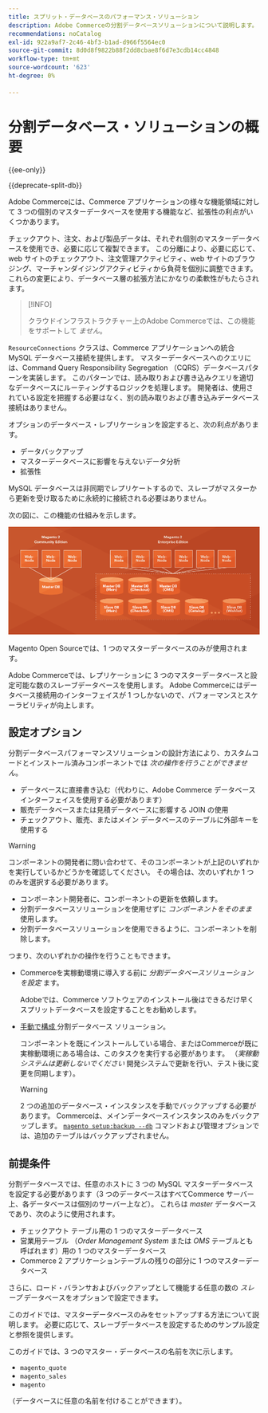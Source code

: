 ```yaml
---
title: スプリット・データベースのパフォーマンス・ソリューション
description: Adobe Commerceの分割データベースソリューションについて説明します。
recommendations: noCatalog
exl-id: 922a9af7-2c46-4bf3-b1ad-d966f5564ec0
source-git-commit: 8d0d8f9822b88f2dd8cbae8f6d7e3cdb14cc4848
workflow-type: tm+mt
source-wordcount: '623'
ht-degree: 0%

---
```


# 分割データベース・ソリューションの概要

{{ee-only}}

{{deprecate-split-db}}

Adobe Commerceには、Commerce アプリケーションの様々な機能領域に対して 3 つの個別のマスターデータベースを使用する機能など、拡張性の利点がいくつかあります。

チェックアウト、注文、および製品データは、それぞれ個別のマスターデータベースを使用でき、必要に応じて複製できます。 この分離により、必要に応じて、web サイトのチェックアウト、注文管理アクティビティ、web サイトのブラウジング、マーチャンダイジングアクティビティから負荷を個別に調整できます。 これらの変更により、データベース層の拡張方法にかなりの柔軟性がもたらされます。

>[!INFO]
>
>クラウドインフラストラクチャー上のAdobe Commerceでは、この機能をサポートして _ません_。

`ResourceConnections` クラスは、Commerce アプリケーションへの統合 MySQL データベース接続を提供します。 マスターデータベースへのクエリには、Command Query Responsibility Segregation （CQRS）データベースパターンを実装します。 このパターンでは、読み取りおよび書き込みクエリを適切なデータベースにルーティングするロジックを処理します。 開発者は、使用されている設定を把握する必要はなく、別の読み取りおよび書き込みデータベース接続はありません。

オプションのデータベース・レプリケーションを設定すると、次の利点があります。

- データバックアップ
- マスターデータベースに影響を与えないデータ分析
- 拡張性

MySQL データベースは非同期でレプリケートするので、スレーブがマスターから更新を受け取るために永続的に接続される必要はありません。

次の図に、この機能の仕組みを示します。

![Adobe Commerceは、異なるデータベースを使用してテーブルを保存します ](../../assets/configuration/split-db-diagram-ee.png)

Magento Open Sourceでは、1 つのマスターデータベースのみが使用されます。

Adobe Commerceでは、レプリケーションに 3 つのマスターデータベースと設定可能な数のスレーブデータベースを使用します。 Adobe Commerceにはデータベース接続用のインターフェイスが 1 つしかないので、パフォーマンスとスケーラビリティが向上します。

## 設定オプション

分割データベースパフォーマンスソリューションの設計方法により、カスタムコードとインストール済みコンポーネントでは _次の操作を行うことができません_。

- データベースに直接書き込む（代わりに、Adobe Commerce データベースインターフェイスを使用する必要があります）
- 販売データベースまたは見積データベースに影響する JOIN の使用
- チェックアウト、販売、またはメイン データベースのテーブルに外部キーを使用する

>[!WARNING]
>
>コンポーネントの開発者に問い合わせて、そのコンポーネントが上記のいずれかを実行しているかどうかを確認してください。 その場合は、次のいずれか 1 つのみを選択する必要があります。
>
>- コンポーネント開発者に、コンポーネントの更新を依頼します。
>- 分割データベースソリューションを使用せずに _コンポーネントをそのまま_ 使用します。
>- 分割データベースソリューションを使用できるように、コンポーネントを削除します。

つまり、次のいずれかの操作を行うこともできます。

- Commerceを実稼動環境に導入する前に _分割データベースソリューションを設定_ ます。

  Adobeでは、Commerce ソフトウェアのインストール後はできるだけ早くスプリットデータベースを設定することをお勧めします。

- [ 手動で構成 ](multi-master-manual.md) 分割データベース ソリューション。

  コンポーネントを既にインストールしている場合、またはCommerceが既に実稼動環境にある場合は、このタスクを実行する必要があります。 （_実稼動システムは更新しないでください_ 開発システムで更新を行い、テスト後に変更を同期します）。

  >[!WARNING]
  >
  >2 つの追加のデータベース・インスタンスを手動でバックアップする必要があります。 Commerceは、メインデータベースインスタンスのみをバックアップします。 [`magento setup:backup --db`](../../installation/tutorials/backup.md) コマンドおよび管理オプションでは、追加のテーブルはバックアップされません。

## 前提条件

分割データベースでは、任意のホストに 3 つの MySQL マスターデータベースを設定する必要があります（3 つのデータベースはすべてCommerce サーバー上、各データベースは個別のサーバー上など）。 これらは _master_ データベースであり、次のように使用されます。

- チェックアウト テーブル用の 1 つのマスターデータベース
- 営業用テーブル （_Order Management System_ または _OMS_ テーブルとも呼ばれます）用の 1 つのマスターデータベース
- Commerce 2 アプリケーションテーブルの残りの部分に 1 つのマスターデータベース

さらに、ロード・バランサおよびバックアップとして機能する任意の数の _スレーブ_ データベースをオプションで設定できます。

このガイドでは、マスターデータベースのみをセットアップする方法について説明します。 必要に応じて、スレーブデータベースを設定するためのサンプル設定と参照を提供します。

このガイドでは、3 つのマスター・データベースの名前を次に示します。

- `magento_quote`
- `magento_sales`
- `magento`

（データベースに任意の名前を付けることができます）。
